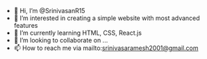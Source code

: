 - 👋 Hi, I’m @SrinivasanR15
- 👀 I’m interested in creating a simple website with most advanced features
- 🌱 I’m currently learning HTML, CSS, React.js
- 💞️ I’m looking to collaborate on ...
- 📫 How to reach me via mailto:srinivasaramesh2001@gmail.com

<!---
SrinivasanR15/SrinivasanR15 is a ✨ special ✨ repository because its `README.md` (this file) appears on your GitHub profile.
You can click the Preview link to take a look at your changes.
--->
